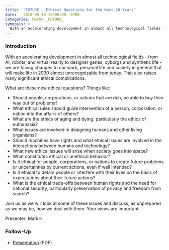 ```yaml
---
title:  "FUTURE - Ethical Questions for the Next 20 Years"
date:   2018-05-10 19:00:00 -0700
categories: MarkH _FUTURE_
synopsis: >
  With an accelerating development in almost all technological fields - from AI, robots, and virtual reality to designer genes, cyborgs and synthetic life - we are facing changes to our work, personal life and society in general that will make life in 2030 almost unrecognizable from today. That also raises many significant ethical complications. Join us as we will look at some of these issues and discuss, as unprepared as we may be, how we deal with them. Your views are important.
---
```


### Introduction

With an accelerating development in almost all technological fields - from AI, robots, and virtual reality to designer genes, cyborgs and synthetic life - we are facing changes to our work, personal life and society in general that will make life in 2030 almost unrecognizable from today. That also raises many significant ethical complications. 

What are these new ethical questions? Things like:

* Should people, corporations, or nations that are rich, be able to buy their way out of problems?
* What ethical rules should guide intervention of a person, corporation, or nation into the affairs of others?
* What are the ethics of aging and dying, particularly the ethics of euthanasia?
* What issues are involved in designing humans and other living organisms?
* Should machines have rights and what ethical issues are involved in the interactions between humans and technology?
* What new ethical issues will arise when society goes into space? 
* What constitutes ethical or unethical behavior?
* Is it ethical for people, corporations, or nations to create future problems or uncertainties by current actions, even if well intended?
* Is it ethical to detain people or interfere with their lives on the basis of expectations about their future actions? 
* What is the ethical trade-offs between human rights and the need for national security, particularly preservation of privacy and freedom from search?

Join us as we will look at some of these issues and discuss, as unprepared as we may be, how we deal with them. Your views are important.

Presenter: MarkH

### Follow-Up

* [Presentation](/assets/present/2018/ethical-questions-next-20.pdf) (PDF)